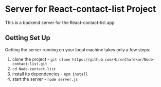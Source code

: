 # Server for React-contact-list Project

This is a backend server for the React-contact-list app

## Getting Set Up

Getting the server running on your local machine takes only a few steps:

1. clone the project - `git clone https://github.com/HirenChafekar/Node-contact-list.git`
2. `cd Node-contact-list`
3. install its dependencies - `npm install`
4. start the server - `node server.js`
